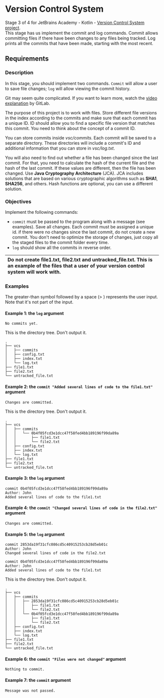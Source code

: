 # Version Control System
Stage 3 of 4 for JetBrains Academy - Kotlin - [Version Control System project](https://hyperskill.org/projects/177/stages/911/implement).   
This stage has us implement the commit and log commands. Commit allows committing files if there have been changes to any files being tracked. Log prints all the commits that have been made, starting with the most recent.
## Requirements
### Description
In this stage, you should implement two commands. `Commit` will allow a user to save file changes; `log` will allow viewing the commit history.

Git may seem quite complicated. If you want to learn more, watch the [video explanation](https://youtu.be/P6jD966jzlk) by GitLab.

The purpose of this project is to work with files. Store different file versions in the index according to the commits and make sure that each commit has a unique ID. ID should allow you to find a specific file version that matches this commit. You need to think about the concept of a commit ID.

You can store commits inside _vsc/commits_. Each commit will be saved to a separate directory. These directories will include a commit's ID and additional information that you can store in _vsc/log.txt_.

You will also need to find out whether a file has been changed since the last commit. For that, you need to calculate the hash of the current file and the hash of the last commit. If these values are different, then the file has been changed. Use **Java Cryptography Architecture** (JCA). JCA includes solutions that are based on various cryptographic algorithms such as **SHA1**, **SHA256**, and others. Hash functions are optional, you can use a different solution.
### Objectives
Implement the following commands:
* `commit` must be passed to the program along with a message (see examples). Save all changes. Each commit must be assigned a unique id. if there were no changes since the last commit, do not create a new commit. You don't need to optimize the storage of changes, just copy all the staged files to the commit folder every time.
* `log` should show all the commits in reverse order.    

| Do not create file1.txt, file2.txt and untracked_file.txt. This is an example of the files that a user of your version control system will work with. |
| :--- |
### Examples
The greater-than symbol followed by a space (> ) represents the user input. Note that it's not part of the input.
#### Example 1: the `log` argument
```text
No commits yet.
```
This is the directory tree. Don't output it.
```text
.
├── vcs
│   ├── commits
│   ├── config.txt
│   ├── index.txt
│   └── log.txt
├── file1.txt
├── file2.txt
└── untracked_file.txt
```
#### Example 2: the `commit "Added several lines of code to the file1.txt"` argument
```text
Changes are committed.
```
This is the directory tree. Don't output it.
```text
.
├── vcs
│   ├── commits
│   │   └── 0b4f05fcd3e1dcc47f58fed4bb189196f99da89a
│   │       ├── file1.txt
│   │       └── file2.txt
│   ├── config.txt
│   ├── index.txt
│   └── log.txt
├── file1.txt
├── file2.txt
└── untracked_file.txt
```
#### Example 3: the `log` argument
```text
commit 0b4f05fcd3e1dcc47f58fed4bb189196f99da89a
Author: John
Added several lines of code to the file1.txt
```
#### Example 4: the `commit "Changed several lines of code in the file2.txt"` argument
```text
Changes are committed.
```
#### Example 5: the `log` argument
```text
commit 2853da19f31cfc086cd5c40915253cb28d5eb01c
Author: John
Changed several lines of code in the file2.txt

commit 0b4f05fcd3e1dcc47f58fed4bb189196f99da89a
Author: John
Added several lines of code to the file1.txt
```
This is the directory tree. Don't output it.
```text
.
├── vcs
│   ├── commits
│   │   ├── 2853da19f31cfc086cd5c40915253cb28d5eb01c
│   │   │   ├── file1.txt
│   │   │   └── file2.txt
│   │   └── 0b4f05fcd3e1dcc47f58fed4bb189196f99da89a
│   │       ├── file1.txt
│   │       └── file2.txt
│   ├── config.txt
│   ├── index.txt
│   └── log.txt
├── file1.txt
├── file2.txt
└── untracked_file.txt
```
#### Example 6: the `commit "Files were not changed"` argument
```text
Nothing to commit.
```
#### Example 7: the `commit` argument
```text
Message was not passed.
```